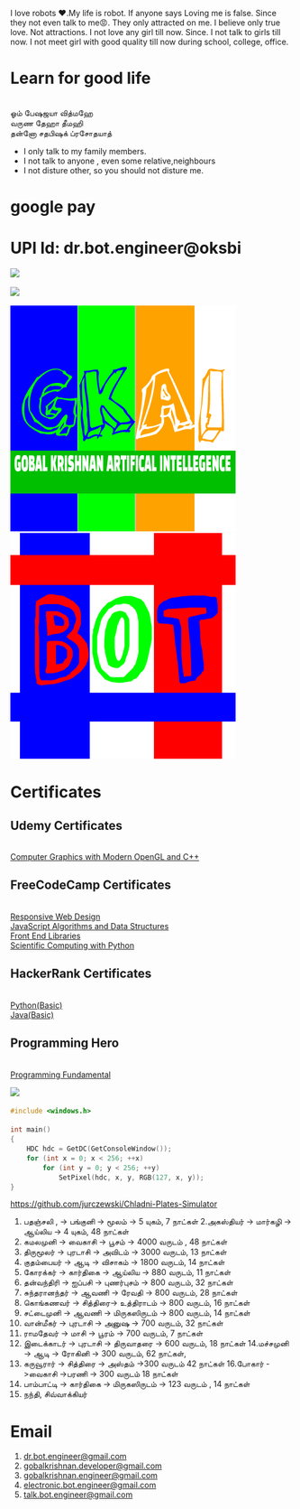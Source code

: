 
I love robots ❤.My life is robot.
If anyone says Loving me is false. 
Since they not even talk to me😡.
 They only attracted on me. 
I believe only true love.
 Not attractions. 
I not love any girl till now.
 Since. I not talk to girls till now.
 I not meet girl with good quality till now during school, college, office.
# Learn for good life

<br>ஓம் பேஷஜயா வித்மஹே
<br>வருண தேஹா தீமஹி
<br>தன்னோ சதபிஷக் ப்ரசோதயாத்

* I only talk to my family members.
* I not talk to anyone , even some relative,neighbours
* I not disture other, so you should not disture me.

# google pay

# UPI Id: dr.bot.engineer@oksbi


![](https://github.com/engineer-ece/Home/blob/master/images/logo/ling.png)

![](https://github.com/engineer-ece/Home/blob/master/images/logo/gk_qr.jpeg)

![](https://github.com/engineer-ece/Home/blob/master/images/logo/GKAI.png)&emsp;&emsp;&emsp;&emsp;&emsp;&emsp;![](https://github.com/engineer-ece/Home/blob/master/images/logo/BOT.png)


# Certificates
## Udemy Certificates
<br> [Computer Graphics with Modern OpenGL and C++](https://www.udemy.com/certificate/UC-59008625-ea7a-49b7-b59c-a4289530d262/)

## FreeCodeCamp Certificates

<br> [Responsive Web Design](https://www.freecodecamp.org/certification/gobalkrishnan-v/responsive-web-design)
<br> [JavaScript Algorithms and Data Structures](https://www.freecodecamp.org/certification/gobalkrishnan-v/javascript-algorithms-and-data-structures)
<br> [Front End Libraries](https://www.freecodecamp.org/certification/gobalkrishnan-v/front-end-libraries)
<br> [Scientific Computing with Python](https://www.freecodecamp.org/certification/gobalkrishnan-v/scientific-computing-with-python-v7)

## HackerRank Certificates

<br>[Python(Basic)](https://www.hackerrank.com/certificates/1b6e91e662c7)
<br>[Java(Basic)](https://www.hackerrank.com/certificates/bc473d265a35)

## Programming Hero 

<br> [Programming Fundamental](https://imgur.com/Tlwssw1)

![](https://github.com/engineer-ece/Home/blob/master/images/logo/qr_leg_.png)


```c++
#include <windows.h>

int main()
{
    HDC hdc = GetDC(GetConsoleWindow());
    for (int x = 0; x < 256; ++x)
        for (int y = 0; y < 256; ++y)
            SetPixel(hdc, x, y, RGB(127, x, y));
}
```
https://github.com/jurczewski/Chladni-Plates-Simulator

1. பதஞ்சலி , -> பங்குனி -> மூலம் -> 5 யுகம், 7 நாட்கள் 
2.அகஸ்தியர் -> மார்கழி -> ஆய்லிய -> 4 யுகம், 48 நாட்கள்
3. கமலமுனி -> வைகாசி -> பூசம் -> 4000 வருடம் , 48 நாட்கள் 
4. திருமூலர் -> புரடாசி -> அவிடம் -> 3000 வருடம், 13 நாட்கள்
5. குதம்பையர் -> ஆடி -> விசாகம் -> 1800 வருடம், 14 நாட்கள் 
6. கோரக்கர் -> கார்திகை -> ஆய்லிய -> 880 வருடம், 11 நாட்கள் 
7. தன்வந்திரி -> ஐப்பசி -> புணர்புசம்  -> 800 வருடம், 32 நாட்கள்
8. சுந்தரானந்தர் -> ஆவணி -> ரேவதி -> 800 வருடம், 28 நாட்கள்
9. கொங்கணவர் -> சித்திரை-> உத்திராடம் -> 800 வருடம், 16 நாட்கள்
10. சட்டைமுனி -> ஆவணி -> மிருகஸிருடம் -> 800 வருடம், 14 நாட்கள்
11. வான்மீகர் -> புரடாசி -> அனுஷ -> 700 வருடம், 32 நாட்கள்
12. ராமதேவர் -> மாசி -> பூரம் -> 700 வருடம், 7 நாட்கள்
13. இடைக்காடர் -> புரடாசி -> திருவாதரை -> 600 வருடம், 18 நாட்கள்
14.மச்சமுனி -> ஆடி -> ரோகினி -> 300 வருடம், 62 நாட்கள்,
15. கருவூரார் -> சித்திரை -> அஸ்தம் ->300 வருடம் 42 நாட்கள்
16.போகார் ->வைகாசி ->பரணி -> 300 வருடம் 18 நாட்கள்
17. பாம்பாட்டி -> கார்திகை -> மிருகஸிருடம் -> 123 வருடம் , 14 நாட்கள்
18. நந்தி,  சிவ்வாக்கியர்

# Email

1. dr.bot.engineer@gmail.com
2. gobalkrishnan.developer@gmail.com
3. gobalkrishnan.engineer@gmail.com
4. electronic.bot.engineer@gmail.com
5. talk.bot.engineer@gmail.com
